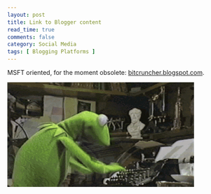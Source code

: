 ```yaml
---
layout: post
title: Link to Blogger content
read_time: true  
comments: false
category: Social Media
tags: [ Blogging Platforms ]
---
```


MSFT oriented, for the moment obsolete: [bitcruncher.blogspot.com](https://bitcruncher.blogspot.com).

![PFE? A typical friday night](/assets/kermit.gif)

